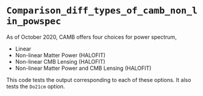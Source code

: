 # `Comparison_diff_types_of_camb_non_lin_powspec`
As of October 2020, CAMB offers four choices for power spectrum,

-   Linear
-   Non-linear Matter Power (HALOFIT)
-   Non-linear CMB Lensing (HALOFIT)
-   Non-linear Matter Power and CMB Lensing (HALOFIT)

This code tests the output corresponding to each of these options. It also tests the `Do21cm` option.
